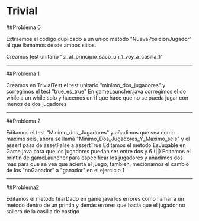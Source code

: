 # Trivial

##Problema 0 

Extraemos el codigo duplicado a un unico metodo "NuevaPosicionJugador"
al que llamamos desde ambos sitios.

Creamos test unitario "si_al_principio_saco_un_1_voy_a_casilla_1"

***
##Problema 1 

Creamos en TrivialTest el test unitario "minimo_dos_jugadores" y corregimos el test "true_es_true"
En gameLauncher.java corregimos el do while a un while solo y hacemos un if que hace que no se pueda jugar con menos de dos jugadores  

***
##Problema 2

Editamos el test "Minimo_dos_Jugadores" y añadimos que sea como maximo seis, ahora se llama "Minimo_Dos_Jugadores_Y_Maximo_seis" y el assert pasa de assetFalse a assertTrue
Editamos el metodo EsJugable en Game.java para que los jugadores puedan ser entre dos y 6 (||)
Editamos el println de gameLauncher para especificar los jugadores y añadimos dos mas para que se vea que acierta el juego, tambien, mecionamos el cambio de los "noGanador" a "ganador" en el ejercicio 1

***
##Problema2

Editamos el metodo tirarDado en game.java los errores como llamar a un metodo dentro de un println y demás errores que hacia que el jugador no saliera de la casilla de castigo